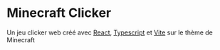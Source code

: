 # Minecraft Clicker

Un jeu clicker web créé avec [React](https://github.com/facebook/react), [Typescript](https://www.typescriptlang.org/) et [Vite](https://vitejs.dev/) sur le thème de Minecraft